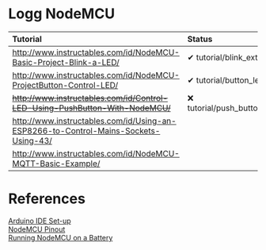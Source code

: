 # Logg NodeMCU

| Tutorial | Status | 
| :--- | :---  |
| http://www.instructables.com/id/NodeMCU-Basic-Project-Blink-a-LED/ | &#10004; tutorial/blink_external  |
| http://www.instructables.com/id/NodeMCU-ProjectButton-Control-LED/ | &#10004; tutorial/button_led |
| <strike>http://www.instructables.com/id/Control-LED-Using-PushButton-With-NodeMCU/</strike> | &#10060; tutorial/push_button_led | 
| http://www.instructables.com/id/Using-an-ESP8266-to-Control-Mains-Sockets-Using-43/ | | 
| http://www.instructables.com/id/NodeMCU-MQTT-Basic-Example/ | |

# References
[Arduino IDE Set-up](http://www.instructables.com/id/Programming-ESP8266-ESP-12E-NodeMCU-Using-Arduino-/)<br>
[NodeMCU Pinout](https://iotbytes.wordpress.com/nodemcu-pinout/)<br>
[Running NodeMCU on a Battery](https://tinker.yeoman.com.au/2016/05/29/running-nodemcu-on-a-battery-esp8266-low-power-consumption-revisited/)
